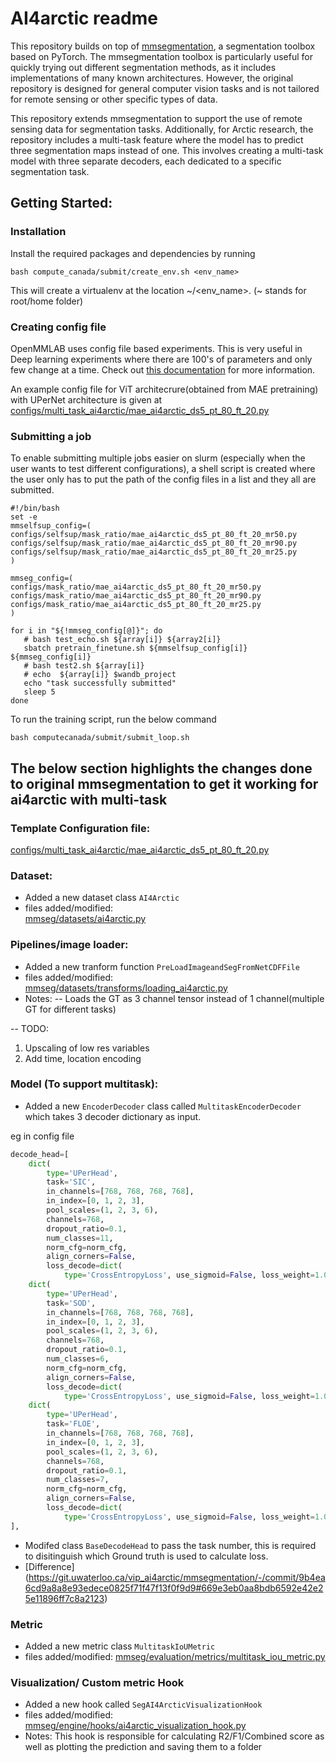 # AI4arctic readme
 
This repository builds on top of [mmsegmentation](https://github.com/open-mmlab/mmsegmentation), a segmentation toolbox based on PyTorch. The mmsegmentation toolbox is particularly useful for quickly trying out different segmentation methods, as it includes implementations of many known architectures. However, the original repository is designed for general computer vision tasks and is not tailored for remote sensing or other specific types of data.

This repository extends mmsegmentation to support the use of remote sensing data for segmentation tasks. Additionally, for Arctic research, the repository includes a multi-task feature where the model has to predict three segmentation maps instead of one. This involves creating a multi-task model with three separate decoders, each dedicated to a specific segmentation task.

## Getting Started:

### Installation
Install the required packages and dependencies by running
```linux
bash compute_canada/submit/create_env.sh <env_name>
```
This will create a virtualenv at the location \~/<env_name>. (\~ stands for root/home folder)

### Creating config file

OpenMMLAB uses config file based experiments. This is very useful in Deep learning experiments where there are 100's of parameters and only few change at a time. Check out [this documentation](https://mmengine.readthedocs.io/en/latest/advanced_tutorials/config.html) for more information.

An example config file for ViT architecrure(obtained from MAE pretraining) with UPerNet architecture is given at [configs/multi_task_ai4arctic/mae_ai4arctic_ds5_pt_80_ft_20.py](configs/multi_task_ai4arctic/mae_ai4arctic_ds5_pt_80_ft_20.py)

### Submitting a job

To enable submitting multiple jobs easier on slurm (especially when the user wants to test different configurations), a shell script is created where the user only has to put the path of the config files in a list and they all are submitted.

```Shell
#!/bin/bash 
set -e
mmselfsup_config=( 
configs/selfsup/mask_ratio/mae_ai4arctic_ds5_pt_80_ft_20_mr50.py
configs/selfsup/mask_ratio/mae_ai4arctic_ds5_pt_80_ft_20_mr90.py
configs/selfsup/mask_ratio/mae_ai4arctic_ds5_pt_80_ft_20_mr25.py
)

mmseg_config=(
configs/mask_ratio/mae_ai4arctic_ds5_pt_80_ft_20_mr50.py
configs/mask_ratio/mae_ai4arctic_ds5_pt_80_ft_20_mr90.py
configs/mask_ratio/mae_ai4arctic_ds5_pt_80_ft_20_mr25.py
)

for i in "${!mmseg_config[@]}"; do
   # bash test_echo.sh ${array[i]} ${array2[i]}
   sbatch pretrain_finetune.sh ${mmselfsup_config[i]} ${mmseg_config[i]}
   # bash test2.sh ${array[i]}
   # echo  ${array[i]} $wandb_project
   echo "task successfully submitted" 
   sleep 5
done
```
To run the training script, run the below command
```Linux
bash computecanada/submit/submit_loop.sh
```

## The below section highlights the changes done to original mmsegmentation to get it working for ai4arctic with multi-task

### Template Configuration file:
[configs/multi_task_ai4arctic/mae_ai4arctic_ds5_pt_80_ft_20.py](configs/multi_task_ai4arctic/mae_ai4arctic_ds5_pt_80_ft_20.py)

### Dataset:
- Added a new dataset class `AI4Arctic`
- files added/modified: <br>
[mmseg/datasets/ai4arctic.py](mmseg/datasets/ai4arctic.py)

### Pipelines/image loader:

- Added a new tranform function `PreLoadImageandSegFromNetCDFFile`
- files added/modified: <br>
[mmseg/datasets/transforms/loading_ai4arctic.py](mmseg/datasets/transforms/loading_ai4arctic.py)
- Notes:
-- Loads the GT as 3 channel tensor instead of 1 channel(multiple GT for different tasks)

-- TODO:
1. Upscaling of low res variables
2. Add time, location encoding


### Model (To support multitask):

- Added a new `EncoderDecoder` class called `MultitaskEncoderDecoder` which takes 3 decoder dictionary as input.

eg in config file

```python
decode_head=[
    dict(
        type='UPerHead',
        task='SIC',
        in_channels=[768, 768, 768, 768],
        in_index=[0, 1, 2, 3],
        pool_scales=(1, 2, 3, 6),
        channels=768,
        dropout_ratio=0.1,
        num_classes=11,
        norm_cfg=norm_cfg,
        align_corners=False,
        loss_decode=dict(
            type='CrossEntropyLoss', use_sigmoid=False, loss_weight=1.0)),
    dict(
        type='UPerHead',
        task='SOD',
        in_channels=[768, 768, 768, 768],
        in_index=[0, 1, 2, 3],
        pool_scales=(1, 2, 3, 6),
        channels=768,
        dropout_ratio=0.1,
        num_classes=6,
        norm_cfg=norm_cfg,
        align_corners=False,
        loss_decode=dict(
            type='CrossEntropyLoss', use_sigmoid=False, loss_weight=1.0)),
    dict(
        type='UPerHead',
        task='FLOE',
        in_channels=[768, 768, 768, 768],
        in_index=[0, 1, 2, 3],
        pool_scales=(1, 2, 3, 6),
        channels=768,
        dropout_ratio=0.1,
        num_classes=7,
        norm_cfg=norm_cfg,
        align_corners=False,
        loss_decode=dict(
            type='CrossEntropyLoss', use_sigmoid=False, loss_weight=1.0))
],
```

- Modifed class `BaseDecodeHead` to pass the task number, this is required to disitinguish which Ground truth is used to calculate loss.
- [Difference] (https://git.uwaterloo.ca/vip_ai4arctic/mmsegmentation/-/commit/9b4ea6cd9a8a8e93edece0825f71f47f13f0f9d9#669e3eb0aa8bdb6592e42e25e11896ff7c8a2123)
### Metric
- Added a new metric class `MultitaskIoUMetric`
- files added/modified:
[mmseg/evaluation/metrics/multitask_iou_metric.py](mmseg/evaluation/metrics/multitask_iou_metric.py)

### Visualization/ Custom metric Hook

- Added a new hook called `SegAI4ArcticVisualizationHook`
- files added/modified:
[mmseg/engine/hooks/ai4arctic_visualization_hook.py](mmseg/engine/hooks/ai4arctic_visualization_hook.py)
- Notes:
This hook is responsible for calculating R2/F1/Combined score as well as plotting the prediction and saving them to a folder